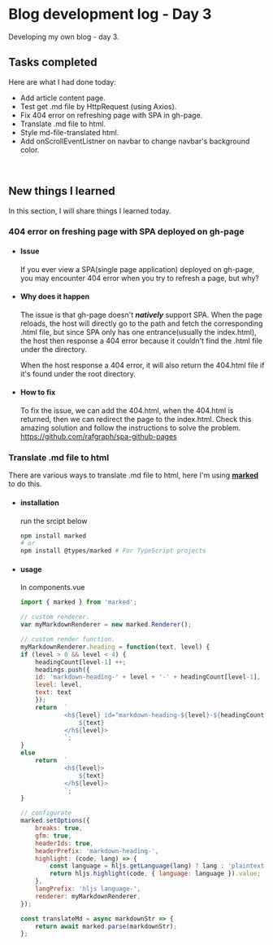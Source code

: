 # Blog development log - Day 3
Developing my own blog - day 3.

## Tasks completed
Here are what I had done today:
* Add article content page.
* Test get .md file by HttpRequest (using Axios).
* Fix 404 error on refreshing page with SPA in gh-page.
* Translate .md file to html.
* Style md-file-translated html.
* Add onScrollEventListner on navbar to change navbar's background color.
<br>

## New things I learned
In this section, I will share things I learned today.
### 404 error on freshing page with SPA deployed on gh-page
* #### Issue
    If you ever view a SPA(single page application) deployed on gh-page, you may encounter 404 error when you try to refresh a page, but why?

* #### Why does it happen
    The issue is that gh-page doesn't ***natively*** support SPA. When the page reloads, the host will directly go to the path and fetch the corresponding .html file, but since SPA only has one entrance(usually the index.html), the host then response a 404 error because it couldn't find the .html file under the directory.

    When the host response a 404 error, it will also return the 404.html file if it's found under the root directory.


* #### How to fix
    To fix the issue, we can add the 404.html, when the 404.html is returned, then we can redirect the page to the index.html.
    Check this amazing solution and follow the instructions to solve the problem.
    https://github.com/rafgraph/spa-github-pages

### Translate .md file to html
There are various ways to translate .md file to html, here I'm using [**marked**](https://marked.js.org/) to do this.
* #### installation
    run the srcipt below
    ```sh
    npm install marked
    # or
    npm install @types/marked # For TypeScript projects
    ```
* #### usage
    In components.vue
    ```js
    import { marked } from 'marked';

    // custom renderer.
    var myMarkdownRenderer = new marked.Renderer();

    // custom render function.
    myMarkdownRenderer.heading = function(text, level) {
    if (level > 0 && level < 4) {
        headingCount[level-1] ++;
        headings.push({
        id: 'markdown-heading-' + level + '-' + headingCount[level-1],
        level: level,
        text: text
        });
        return  `
                <h${level} id="markdown-heading-${level}-${headingCount[level-1]}" class='markdown-anchor'>
                    ${text}
                </h${level}>
                `;
    }
    else
        return  `
                <h${level}>
                    ${text}
                </h${level}>
                `;
    }

    // configurate
    marked.setOptions({
        breaks: true,
        gfm: true,
        headerIds: true,
        headerPrefix: 'markdown-heading-',
        highlight: (code, lang) => {
            const language = hljs.getLanguage(lang) ? lang : 'plaintext';
            return hljs.highlight(code, { language: language }).value;
        },
        langPrefix: 'hljs language-',
        renderer: myMarkdownRenderer,
    });

    const translateMd = async markdownStr => {
        return await marked.parse(markdownStr);
    };
    ```